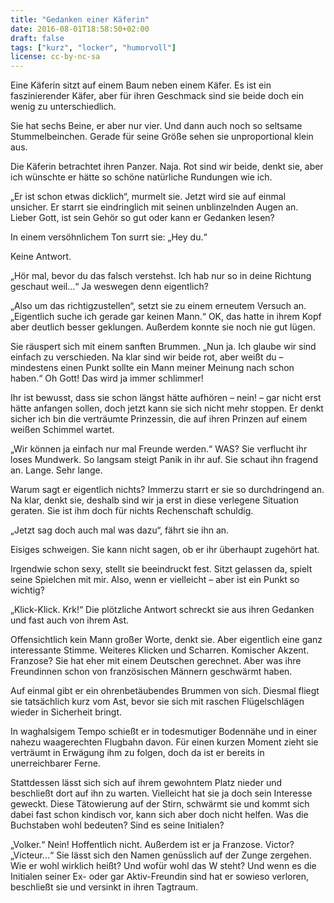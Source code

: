 ```yaml
---
title: "Gedanken einer Käferin"
date: 2016-08-01T18:58:50+02:00
draft: false
tags: ["kurz", "locker", "humorvoll"]
license: cc-by-nc-sa
---
```


Eine Käferin sitzt auf einem Baum neben einem Käfer. Es ist ein faszinierender Käfer, aber für ihren Geschmack sind sie beide doch ein wenig zu unterschiedlich.

Sie hat sechs Beine, er aber nur vier. Und dann auch noch so seltsame Stummelbeinchen. Gerade für seine Größe sehen sie unproportional klein aus.

Die Käferin betrachtet ihren Panzer. Naja. Rot sind wir beide, denkt sie, aber ich wünschte er hätte so schöne natürliche Rundungen wie ich.

„Er ist schon etwas dicklich“, murmelt sie. Jetzt wird sie auf einmal unsicher. Er starrt sie eindringlich mit seinen unblinzelnden Augen an. Lieber Gott, ist sein Gehör so gut oder kann er Gedanken lesen?

In einem versöhnlichem Ton surrt sie: „Hey du.“

Keine Antwort.

„Hör mal, bevor du das falsch verstehst. Ich hab nur so in deine Richtung geschaut weil...“ Ja weswegen denn eigentlich?

„Also um das richtigzustellen“, setzt sie zu einem erneutem Versuch an. „Eigentlich suche ich gerade gar keinen Mann.“ OK, das hatte in ihrem Kopf aber deutlich besser geklungen. Außerdem konnte sie noch nie gut lügen.

Sie räuspert sich mit einem sanften Brummen. „Nun ja. Ich glaube wir sind einfach zu verschieden. Na klar sind wir beide rot, aber weißt du – mindestens einen Punkt sollte ein Mann meiner Meinung nach schon haben.“ Oh Gott! Das wird ja immer schlimmer!

Ihr ist bewusst, dass sie schon längst hätte aufhören – nein! – gar nicht erst hätte anfangen sollen, doch jetzt kann sie sich nicht mehr stoppen. Er denkt sicher ich bin die verträumte Prinzessin, die auf ihren Prinzen auf einem weißen Schimmel wartet.

„Wir können ja einfach nur mal Freunde werden.“ WAS? Sie verflucht ihr loses Mundwerk. So langsam steigt Panik in ihr auf. Sie schaut ihn fragend an. Lange. Sehr lange.

Warum sagt er eigentlich nichts? Immerzu starrt er sie so durchdringend an. Na klar, denkt sie, deshalb sind wir ja erst in diese verlegene Situation geraten. Sie ist ihm doch für nichts Rechenschaft schuldig.

„Jetzt sag doch auch mal was dazu“, fährt sie ihn an.

Eisiges schweigen. Sie kann nicht sagen, ob er ihr überhaupt zugehört hat.

Irgendwie schon sexy, stellt sie beeindruckt fest. Sitzt gelassen da, spielt seine Spielchen mit mir. Also, wenn er vielleicht – aber ist ein Punkt so wichtig?

„Klick-Klick. Krk!“ Die plötzliche Antwort schreckt sie aus ihren Gedanken und fast auch von ihrem Ast.

Offensichtlich kein Mann großer Worte, denkt sie. Aber eigentlich eine ganz interessante Stimme. Weiteres Klicken und Scharren. Komischer Akzent. Franzose? Sie hat eher mit einem Deutschen gerechnet. Aber was ihre Freundinnen schon von französischen Männern geschwärmt haben.

Auf einmal gibt er ein ohrenbetäubendes Brummen von sich. Diesmal fliegt sie tatsächlich kurz vom Ast, bevor sie sich mit raschen Flügelschlägen wieder in Sicherheit bringt.

In waghalsigem Tempo schießt er in todesmutiger Bodennähe und in einer nahezu waagerechten Flugbahn davon. Für einen kurzen Moment zieht sie verträumt in Erwägung ihm zu folgen, doch da ist er bereits in unerreichbarer Ferne.

Stattdessen lässt sich sich auf ihrem gewohntem Platz nieder und beschließt dort auf ihn zu warten. Vielleicht hat sie ja doch sein Interesse geweckt. Diese Tätowierung auf der Stirn, schwärmt sie und kommt sich dabei fast schon kindisch vor, kann sich aber doch nicht helfen. Was die Buchstaben wohl bedeuten? Sind es seine Initialen?

„Volker.“ Nein! Hoffentlich nicht. Außerdem ist er ja Franzose. Victor? „Victeur...“ Sie lässt sich den Namen genüsslich auf der Zunge zergehen. Wie er wohl wirklich heißt? Und wofür wohl das W steht? Und wenn es die Initialen seiner Ex- oder gar Aktiv-Freundin sind hat er sowieso verloren, beschließt sie und versinkt in ihren Tagtraum.
